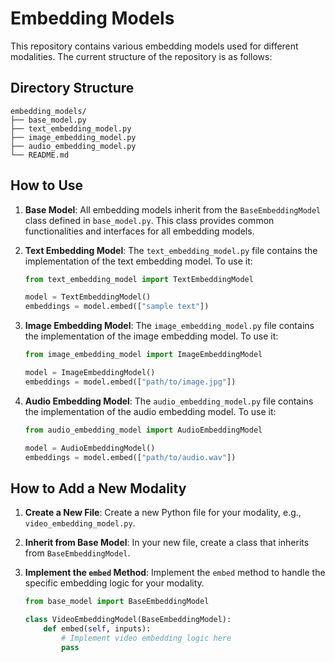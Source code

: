 # Embedding Models

This repository contains various embedding models used for different modalities. The current structure of the repository is as follows:

## Directory Structure

```
embedding_models/
├── base_model.py
├── text_embedding_model.py
├── image_embedding_model.py
├── audio_embedding_model.py
└── README.md
```

## How to Use

1. **Base Model**: All embedding models inherit from the `BaseEmbeddingModel` class defined in `base_model.py`. This class provides common functionalities and interfaces for all embedding models.

2. **Text Embedding Model**: The `text_embedding_model.py` file contains the implementation of the text embedding model. To use it:
    ```python
    from text_embedding_model import TextEmbeddingModel

    model = TextEmbeddingModel()
    embeddings = model.embed(["sample text"])
    ```

3. **Image Embedding Model**: The `image_embedding_model.py` file contains the implementation of the image embedding model. To use it:
    ```python
    from image_embedding_model import ImageEmbeddingModel

    model = ImageEmbeddingModel()
    embeddings = model.embed(["path/to/image.jpg"])
    ```

4. **Audio Embedding Model**: The `audio_embedding_model.py` file contains the implementation of the audio embedding model. To use it:
    ```python
    from audio_embedding_model import AudioEmbeddingModel

    model = AudioEmbeddingModel()
    embeddings = model.embed(["path/to/audio.wav"])
    ```

## How to Add a New Modality

1. **Create a New File**: Create a new Python file for your modality, e.g., `video_embedding_model.py`.

2. **Inherit from Base Model**: In your new file, create a class that inherits from `BaseEmbeddingModel`.

3. **Implement the `embed` Method**: Implement the `embed` method to handle the specific embedding logic for your modality.

    ```python
    from base_model import BaseEmbeddingModel

    class VideoEmbeddingModel(BaseEmbeddingModel):
        def embed(self, inputs):
            # Implement video embedding logic here
            pass
    ```
